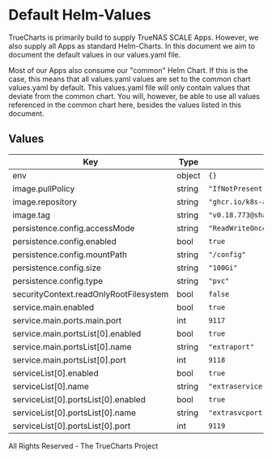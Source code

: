 # Default Helm-Values

TrueCharts is primarily build to supply TrueNAS SCALE Apps.
However, we also supply all Apps as standard Helm-Charts. In this document we aim to document the default values in our values.yaml file.

Most of our Apps also consume our "common" Helm Chart.
If this is the case, this means that all values.yaml values are set to the common chart values.yaml by default. This values.yaml file will only contain values that deviate from the common chart.
You will, however, be able to use all values referenced in the common chart here, besides the values listed in this document.

## Values

| Key | Type | Default | Description |
|-----|------|---------|-------------|
| env | object | `{}` |  |
| image.pullPolicy | string | `"IfNotPresent"` |  |
| image.repository | string | `"ghcr.io/k8s-at-home/jackett"` |  |
| image.tag | string | `"v0.18.773@sha256:288d33f51df057ba91a8f4586e7b47082984c66f21ccfa09a39339402aebcbad"` |  |
| persistence.config.accessMode | string | `"ReadWriteOnce"` |  |
| persistence.config.enabled | bool | `true` |  |
| persistence.config.mountPath | string | `"/config"` |  |
| persistence.config.size | string | `"100Gi"` |  |
| persistence.config.type | string | `"pvc"` |  |
| securityContext.readOnlyRootFilesystem | bool | `false` |  |
| service.main.enabled | bool | `true` |  |
| service.main.ports.main.port | int | `9117` |  |
| service.main.portsList[0].enabled | bool | `true` |  |
| service.main.portsList[0].name | string | `"extraport"` |  |
| service.main.portsList[0].port | int | `9118` |  |
| serviceList[0].enabled | bool | `true` |  |
| serviceList[0].name | string | `"extraservice"` |  |
| serviceList[0].portsList[0].enabled | bool | `true` |  |
| serviceList[0].portsList[0].name | string | `"extrasvcport"` |  |
| serviceList[0].portsList[0].port | int | `9119` |  |

All Rights Reserved - The TrueCharts Project
